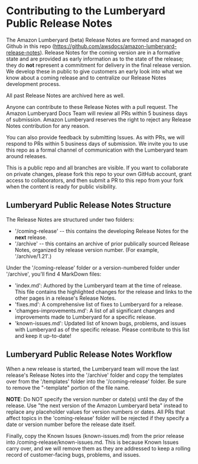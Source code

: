 # Contributing to the Lumberyard Public Release Notes

The Amazon Lumberyard (beta) Release Notes are formed and managed on Github in this repo (https://github.com/awsdocs/amazon-lumberyard-release-notes). Release Notes for the coming version are in a formative state and are provided as early information as to the state of the release; they do **not** represent a commitment for delivery in the final release version. We develop these in public to give customers an early look into what we know about a coming release and to centralize our Release Notes development process. 

All past Release Notes are archived here as well.

Anyone can contribute to these Release Notes with a pull request.  The Amazon Lumberyard Docs Team will review all PRs within 5 business days of submission. Amazon Lumberyard reserves the right to reject any Release Notes contribution for any reason.

You can also provide feedback by submitting Issues. As with PRs, we will respond to PRs within 5 business days of submission. We invite you to use this repo as a formal channel of communication with the Lumberyard team around releases.

This is a public repo and all branches are visible. If you want to collaborate on private changes, please fork this repo to your own GitHub account, grant access to collaborators, and then submit a PR to this repo from your fork when the content is ready for public visibility.

## Lumberyard Public Release Notes Structure

The Release Notes are structured under two folders:
  - '/coming-release' -- this contains the developing Release Notes for the **next** release. 
  - '/archive' -- this contains an archive of prior publically sourced Release Notes, organized by release version number. (For example, '/archive/1.21'.)

Under the '/coming-release' folder or a version-numbered folder under '/archive', you'll find 4 MarkDown files:
  - 'index.md': Authored by the Lumberyard team at the time of release. This file contains the highlighted changes for the release and links to the other pages in a release's Release Notes.
  - 'fixes.md': A comprehensive list of fixes to Lumberyard for a release.
  - 'chamges-improvements.md': A list of all significant changes and improvements made to Lumberyard for a specific release.
  - 'known-issues.md': Updated list of known bugs, problems, and issues with Lumberyard as of the specific release. Please contribute to this list and keep it up-to-date!

## Lumberyard Public Release Notes Workflow

When a new release is started, the Lumberyard team will move the last release's Release Notes into the '/archive' folder and copy the templates over from the '/templates' folder into the '/coming-release' folder. Be sure to remove the "-template" portion of the file name.

**NOTE**: Do NOT specify the version number or date(s) until the day of the release. Use "the next version of the Amazon Lumberyard beta" instead to replace any placeholder values for version numbers or dates. All PRs that affect topics in the 'coming-release' folder will be rejected if they specify a date or version number before the release date itself.

Finally, copy the Known Issues (known-issues.md) from the prior release into /coming-release/known-issues.md. This is because Known Issues carry over, and we will remove them as they are addressed to keep a rolling record of customer-facing bugs, problems, and issues.



